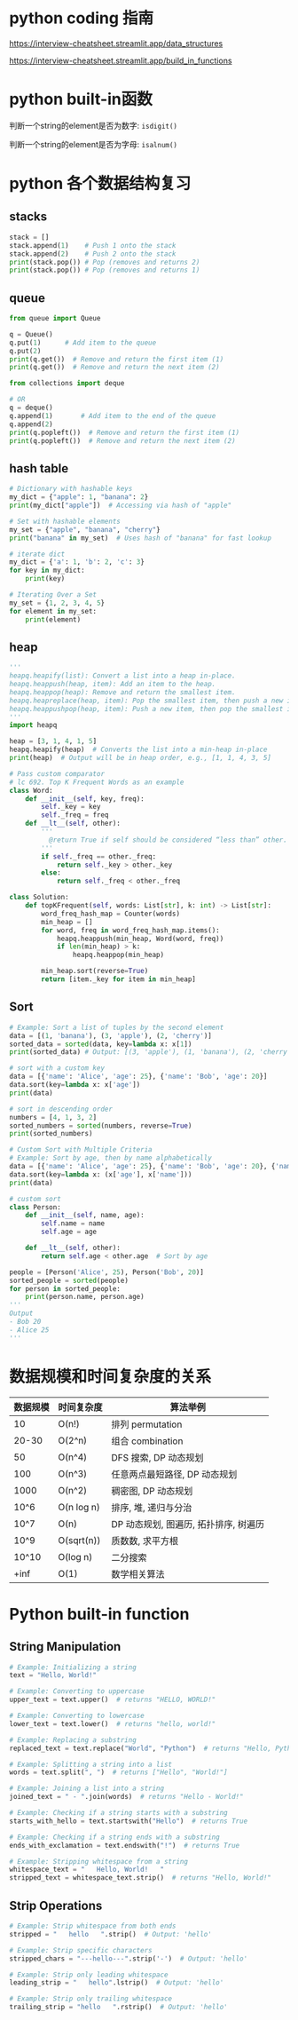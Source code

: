 # python coding 指南

https://interview-cheatsheet.streamlit.app/data_structures

https://interview-cheatsheet.streamlit.app/build_in_functions
# python built-in函数

判断一个string的element是否为数字: `isdigit()`

判断一个string的element是否为字母: `isalnum()`

# python 各个数据结构复习

## stacks

```Python
stack = []
stack.append(1)    # Push 1 onto the stack
stack.append(2)    # Push 2 onto the stack
print(stack.pop()) # Pop (removes and returns 2)
print(stack.pop()) # Pop (removes and returns 1)
```

## queue

```Python
from queue import Queue

q = Queue()
q.put(1)      # Add item to the queue
q.put(2)
print(q.get())  # Remove and return the first item (1)
print(q.get())  # Remove and return the next item (2)

from collections import deque

# OR
q = deque()
q.append(1)       # Add item to the end of the queue
q.append(2)
print(q.popleft())  # Remove and return the first item (1)
print(q.popleft())  # Remove and return the next item (2)
```

## hash table

```Python
# Dictionary with hashable keys
my_dict = {"apple": 1, "banana": 2}
print(my_dict["apple"])  # Accessing via hash of "apple"

# Set with hashable elements
my_set = {"apple", "banana", "cherry"}
print("banana" in my_set)  # Uses hash of "banana" for fast lookup

# iterate dict
my_dict = {'a': 1, 'b': 2, 'c': 3}
for key in my_dict:
    print(key)

# Iterating Over a Set
my_set = {1, 2, 3, 4, 5}
for element in my_set:
    print(element)
```

## heap

```Python
'''
heapq.heapify(list): Convert a list into a heap in-place.
heapq.heappush(heap, item): Add an item to the heap.
heapq.heappop(heap): Remove and return the smallest item.
heapq.heapreplace(heap, item): Pop the smallest item, then push a new item.
heapq.heappushpop(heap, item): Push a new item, then pop the smallest item.
'''
import heapq

heap = [3, 1, 4, 1, 5]
heapq.heapify(heap)  # Converts the list into a min-heap in-place
print(heap)  # Output will be in heap order, e.g., [1, 1, 4, 3, 5]

# Pass custom comparator
# lc 692. Top K Frequent Words as an example
class Word:
    def __init__(self, key, freq):
        self._key = key
        self._freq = freq
    def __lt__(self, other):
        '''
          @return True if self should be considered “less than” other.
        '''
        if self._freq == other._freq:
            return self._key > other._key
        else:
            return self._freq < other._freq

class Solution:
    def topKFrequent(self, words: List[str], k: int) -> List[str]:
        word_freq_hash_map = Counter(words)
        min_heap = []
        for word, freq in word_freq_hash_map.items():
            heapq.heappush(min_heap, Word(word, freq))
            if len(min_heap) > k:
                heapq.heappop(min_heap)

        min_heap.sort(reverse=True)
        return [item._key for item in min_heap]


```

## Sort

```Python
# Example: Sort a list of tuples by the second element
data = [(1, 'banana'), (3, 'apple'), (2, 'cherry')]
sorted_data = sorted(data, key=lambda x: x[1])
print(sorted_data) # Output: [(3, 'apple'), (1, 'banana'), (2, 'cherry')]

# sort with a custom key
data = [{'name': 'Alice', 'age': 25}, {'name': 'Bob', 'age': 20}]
data.sort(key=lambda x: x['age'])
print(data)

# sort in descending order
numbers = [4, 1, 3, 2]
sorted_numbers = sorted(numbers, reverse=True)
print(sorted_numbers)

# Custom Sort with Multiple Criteria
# Example: Sort by age, then by name alphabetically
data = [{'name': 'Alice', 'age': 25}, {'name': 'Bob', 'age': 20}, {'name': 'Charlie', 'age': 20}]
data.sort(key=lambda x: (x['age'], x['name']))
print(data)

# custom sort
class Person:
    def __init__(self, name, age):
        self.name = name
        self.age = age

    def __lt__(self, other):
        return self.age < other.age  # Sort by age

people = [Person('Alice', 25), Person('Bob', 20)]
sorted_people = sorted(people)
for person in sorted_people:
    print(person.name, person.age)
'''
Output
- Bob 20
- Alice 25
'''
```

# 数据规模和时间复杂度的关系

| 数据规模 | 时间复杂度 | 算法举例                              |
| -------- | ---------- | ------------------------------------- |
| 10       | O(n!)      | 排列 permutation                      |
| 20-30    | O(2^n)     | 组合 combination                      |
| 50       | O(n^4)     | DFS 搜索, DP 动态规划                 |
| 100      | O(n^3)     | 任意两点最短路径, DP 动态规划         |
| 1000     | O(n^2)     | 稠密图, DP 动态规划                   |
| 10^6     | O(n log n) | 排序, 堆, 递归与分治                  |
| 10^7     | O(n)       | DP 动态规划, 图遍历, 拓扑排序, 树遍历 |
| 10^9     | O(sqrt(n)) | 质数数, 求平方根                      |
| 10^10    | O(log n)   | 二分搜索                              |
| +inf     | O(1)       | 数学相关算法                          |

# Python built-in function

## String Manipulation

```Python
# Example: Initializing a string
text = "Hello, World!"

# Example: Converting to uppercase
upper_text = text.upper()  # returns "HELLO, WORLD!"

# Example: Converting to lowercase
lower_text = text.lower()  # returns "hello, world!"

# Example: Replacing a substring
replaced_text = text.replace("World", "Python")  # returns "Hello, Python!"

# Example: Splitting a string into a list
words = text.split(", ")  # returns ["Hello", "World!"]

# Example: Joining a list into a string
joined_text = " - ".join(words)  # returns "Hello - World!"

# Example: Checking if a string starts with a substring
starts_with_hello = text.startswith("Hello")  # returns True

# Example: Checking if a string ends with a substring
ends_with_exclamation = text.endswith("!")  # returns True

# Example: Stripping whitespace from a string
whitespace_text = "   Hello, World!   "
stripped_text = whitespace_text.strip()  # returns "Hello, World!"
```

## Strip Operations

```Python
# Example: Strip whitespace from both ends
stripped = "   hello   ".strip()  # Output: 'hello'

# Example: Strip specific characters
stripped_chars = "---hello---".strip('-')  # Output: 'hello'

# Example: Strip only leading whitespace
leading_strip = "   hello".lstrip()  # Output: 'hello'

# Example: Strip only trailing whitespace
trailing_strip = "hello   ".rstrip()  # Output: 'hello'
```
